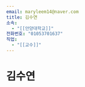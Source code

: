 ```yaml
---
email: maryleem14@naver.com
title: 김수연
소속:
  - "[[안양대학교]]"
전화번호: "01053701637"
직업:
  - "[[교수]]"
---
```


# 김수연
